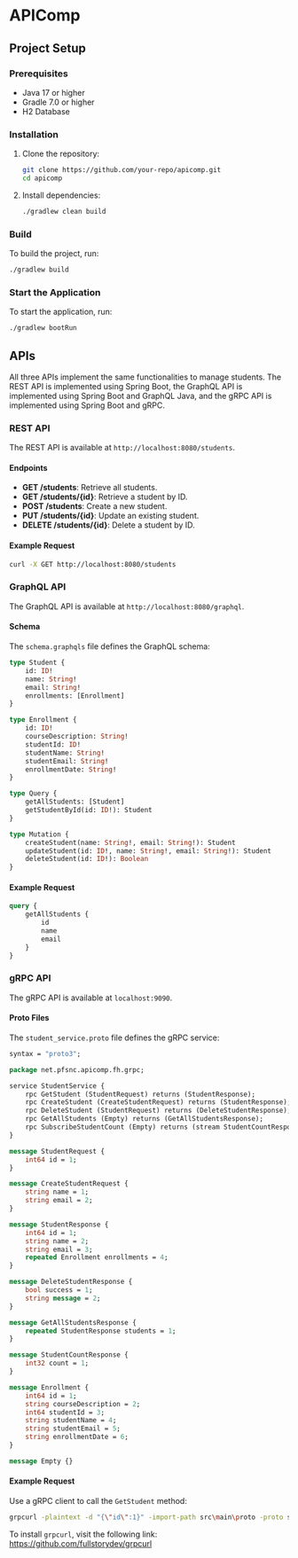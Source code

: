 # APIComp

## Project Setup

### Prerequisites
- Java 17 or higher
- Gradle 7.0 or higher
- H2 Database

### Installation

1. Clone the repository:
    ```sh
    git clone https://github.com/your-repo/apicomp.git
    cd apicomp
    ```

2. Install dependencies:
    ```sh
    ./gradlew clean build
    ```

### Build

To build the project, run:
```sh
./gradlew build
```

### Start the Application

To start the application, run:
```sh
./gradlew bootRun
```

## APIs

All three APIs implement the same functionalities to manage students. The REST API is implemented using Spring Boot, the GraphQL API is implemented using Spring Boot and GraphQL Java, and the gRPC API is implemented using Spring Boot and gRPC.

### REST API

The REST API is available at `http://localhost:8080/students`.

#### Endpoints

- **GET /students**: Retrieve all students.
- **GET /students/{id}**: Retrieve a student by ID.
- **POST /students**: Create a new student.
- **PUT /students/{id}**: Update an existing student.
- **DELETE /students/{id}**: Delete a student by ID.

#### Example Request

```sh
curl -X GET http://localhost:8080/students
```

### GraphQL API

The GraphQL API is available at `http://localhost:8080/graphql`.

#### Schema

The `schema.graphqls` file defines the GraphQL schema:

```graphql
type Student {
    id: ID!
    name: String!
    email: String!
    enrollments: [Enrollment]
}

type Enrollment {
    id: ID!
    courseDescription: String!
    studentId: ID!
    studentName: String!
    studentEmail: String!
    enrollmentDate: String!
}

type Query {
    getAllStudents: [Student]
    getStudentById(id: ID!): Student
}

type Mutation {
    createStudent(name: String!, email: String!): Student
    updateStudent(id: ID!, name: String!, email: String!): Student
    deleteStudent(id: ID!): Boolean
}
```

#### Example Request

```graphql
query {
    getAllStudents {
        id
        name
        email
    }
}
```

### gRPC API

The gRPC API is available at `localhost:9090`.

#### Proto Files

The `student_service.proto` file defines the gRPC service:

```proto
syntax = "proto3";

package net.pfsnc.apicomp.fh.grpc;

service StudentService {
    rpc GetStudent (StudentRequest) returns (StudentResponse);
    rpc CreateStudent (CreateStudentRequest) returns (StudentResponse);
    rpc DeleteStudent (StudentRequest) returns (DeleteStudentResponse);
    rpc GetAllStudents (Empty) returns (GetAllStudentsResponse);
    rpc SubscribeStudentCount (Empty) returns (stream StudentCountResponse);
}

message StudentRequest {
    int64 id = 1;
}

message CreateStudentRequest {
    string name = 1;
    string email = 2;
}

message StudentResponse {
    int64 id = 1;
    string name = 2;
    string email = 3;
    repeated Enrollment enrollments = 4;
}

message DeleteStudentResponse {
    bool success = 1;
    string message = 2;
}

message GetAllStudentsResponse {
    repeated StudentResponse students = 1;
}

message StudentCountResponse {
    int32 count = 1;
}

message Enrollment {
    int64 id = 1;
    string courseDescription = 2;
    int64 studentId = 3;
    string studentName = 4;
    string studentEmail = 5;
    string enrollmentDate = 6;
}

message Empty {}
```

#### Example Request

Use a gRPC client to call the `GetStudent` method:

```sh
grpcurl -plaintext -d "{\"id\":1}" -import-path src\main\proto -proto student_service.proto localhost:9090 StudentService/GetStudent
```

To install `grpcurl`, visit the following link: https://github.com/fullstorydev/grpcurl